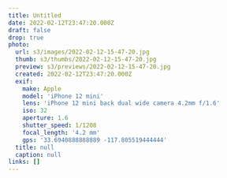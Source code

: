 ```yaml
---
title: Untitled
date: 2022-02-12T23:47:20.000Z
draft: false
drop: true
photo:
  url: s3/images/2022-02-12-15-47-20.jpg
  thumb: s3/thumbs/2022-02-12-15-47-20.jpg
  preview: s3/previews/2022-02-12-15-47-20.jpg
  created: 2022-02-12T23:47:20.000Z
  exif:
    make: Apple
    model: 'iPhone 12 mini'
    lens: 'iPhone 12 mini back dual wide camera 4.2mm f/1.6'
    iso: 32
    aperture: 1.6
    shutter_speed: 1/1208
    focal_length: '4.2 mm'
    gps: '33.6940888888889 -117.805519444444'
  title: null
  caption: null
links: []
---
```

